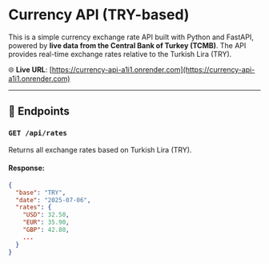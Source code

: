 # Currency API (TRY-based)

This is a simple currency exchange rate API built with Python and FastAPI, powered by **live data from the Central Bank of Turkey (TCMB)**. The API provides real-time exchange rates relative to the Turkish Lira (TRY).

🌐 **Live URL**: [https://currency-api-a1i1.onrender.com](https://currency-api-a1i1.onrender.com)

---

## 🔧 Endpoints

### `GET /api/rates`

Returns all exchange rates based on Turkish Lira (TRY).

#### Response:
```json
{
  "base": "TRY",
  "date": "2025-07-06",
  "rates": {
    "USD": 32.50,
    "EUR": 35.90,
    "GBP": 42.80,
    ...
  }
}
